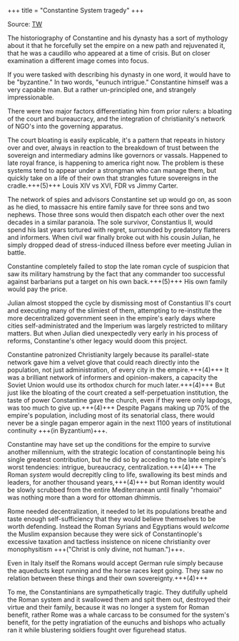 +++
title = "Constantine System tragedy"
+++

Source: [TW](https://rattibha.com/thread/1516837317209640963?lang=en)


The historiography of Constantine and his dynasty has a sort of mythology about it that he forcefully set the empire on a new path and rejuvenated it, that he was a caudillo who appeared at a time of crisis. But on closer examination a different image comes into focus. 

If you were tasked with describing his dynasty in one word, it would have to be "byzantine." In two words, "eunuch intrigue." Constantine himself was a very capable man. But a rather un-principled one, and strangely impressionable. 

There were two major factors differentiating him from prior rulers: a bloating of the court and bureaucracy, and the integration of christianity's network of NGO's into the governing apparatus. 

The court bloating is easily explicable, it's a pattern that repeats in history over and over, always in reaction to the breakdown of trust between the sovereign and intermediary admins like governors or vassals. Happened to late royal france, is happening to america right now. The problem is these systems tend to appear under a strongman who can manage them, but quickly take on a life of their own that strangles future sovereigns in the cradle.+++(5)+++ Louis XIV vs XVI, FDR vs Jimmy Carter. 

The network of spies and advisors Constantine set up would go on, as soon as he died, to massacre his entire family save for three sons and two nephews. Those three sons would then dispatch each other over the next decades in a similar paranoia. The sole survivor, Constantius II, would spend his last years tortured with regret, surrounded by predatory flatterers and informers. When civil war finally broke out with his cousin Julian, he simply dropped dead of stress-induced illness before ever meeting Julian in battle.

Constantine completely failed to stop the late roman cycle of suspicion that saw its military hamstrung by the fact that any commander too successful against barbarians put a target on his own back.+++(5)+++ His own family would pay the price. 

Julian almost stopped the cycle by dismissing most of Constantius II's court and executing many of the slimiest of them, attempting to re-institute the more decentralized government seen in the empire's early days where cities self-administrated and the Imperium was largely restricted to military matters. But when Julian died unexpectedly very early in his process of reforms, Constantine's other legacy would doom this project.

Constantine patronized Christianity largely because its parallel-state network gave him a velvet glove that could reach directly into the population, not just administration, of every city in the empire.+++(4)+++ It was a brilliant network of informers and opinion-makers, a capacity the Soviet Union would use its orthodox church for much later.+++(4)+++ But just like the bloating of the court created a self-perpetuation institution, the taste of power Constantine gave the church, even if they were only lapdogs, was too much to give up.+++(4)+++ Despite Pagans making up 70% of the empire's population, including most of its senatorial class, there would never be a single pagan emperor again in the next 1100 years of institutional continuity +++(in Byzantium)+++.

Constantine may have set up the conditions for the empire to survive another millennium, with the strategic location of constantinople being his single greatest contribution, but he did so by acceding to the late empire's worst tendencies: intrigue, bureaucracy, centralization.+++(4)+++ The Roman *system* would decrepitly cling to life, swallowing its best minds and leaders, for another thousand years,+++(4)+++ but Roman identity would be slowly scrubbed from the entire Mediterranean until finally "rhomaioi" was nothing more than a word for ottoman dhimmis.

Rome needed decentralization, it needed to let its populations breathe and taste enough self-sufficiency that they would believe themselves to be worth defending. Instead the Roman Syrians and Egyptians would *welcome* the Muslim expansion because they were sick of Constantinople's excessive taxation and tactless insistence on nicene christianity over monophysitism +++("Christ is only divine, not human.")+++.

Even in Italy itself the Romans would accept German rule simply because the aqueducts kept running and the horse races kept going. They saw no relation between these things and their own sovereignty.+++(4)+++ 

To me, the Constantinians are sympathetically tragic. They dutifully upheld the Roman system and it swallowed them and spit them out, destroyed their virtue and their family, because it was no longer a system for Roman benefit, rather Rome was a whale carcass to be consumed for the system's benefit, for the petty ingratiation of the eunuchs and bishops who actually ran it while blustering soldiers fought over figurehead status.
